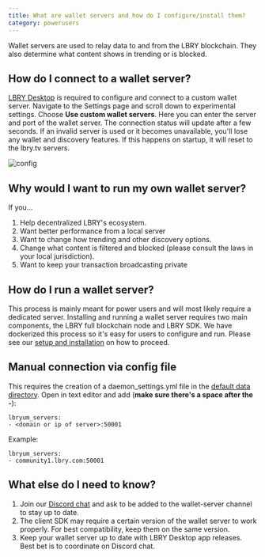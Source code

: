 ```yaml
---
title: What are wallet servers and how do I configure/install them?
category: powerusers
---
```


Wallet servers are used to relay data to and from the LBRY blockchain. They also determine what content shows in trending or is blocked.

## How do I connect to a wallet server?

[LBRY Desktop](https://lbry.com/get) is required to configure and connect to a custom wallet server. Navigate to the Settings page and scroll down to experimental settings. Choose **Use custom wallet servers**. Here you can enter the server and port of the wallet server. The connection status will update after a few seconds. If an invalid server is used or it becomes unavailable, you'll lose any wallet and discovery features. If this happens on startup, it will reset to the lbry.tv servers.

![config](https://spee.ch/@lbrynews:0/wallet-servers.jpeg)

## Why would I want to run my own wallet server?

If you...

1.  Help decentralized LBRY's ecosystem.
1.  Want better performance from a local server
1.  Want to change how trending and other discovery options.
1.  Change what content is filtered and blocked (please consult the laws in your local jurisdiction).
1.  Want to keep your transaction broadcasting private

## How do I run a wallet server?

This process is mainly meant for power users and will most likely require a dedicated server. Installing and running a wallet server requires two main components, the LBRY full blockchain node and LBRY SDK. We have dockerized this process so it's easy for users to configure and run. Please see our [setup and installation](https://lbry.tech/resources/wallet-server) on how to proceed.

## Manual connection via config file

This requires the creation of a daemon_settings.yml file in the [default data directory](/faq/lbry-directories). Open in text editor and add (**make sure there's a space after the -**):
```
lbryum_servers: 
- <domain or ip of server>:50001
```

Example:
```
lbryum_servers: 
- community1.lbry.com:50001
```

## What else do I need to know?

1.  Join our [Discord chat](https://chat.lbry.com) and ask to be added to the wallet-server channel to stay up to date.
1.  The client SDK may require a certain version of the wallet server to work properly. For best compatibility, keep them on the same version.
1.  Keep your wallet server up to date with LBRY Desktop app releases. Best bet is to coordinate on Discord chat.
